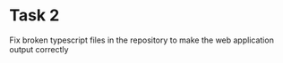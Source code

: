 # Task 2
Fix broken typescript files in the repository to make the web application output correctly
